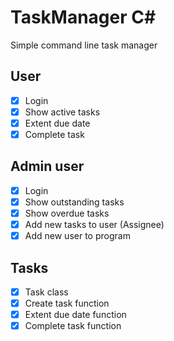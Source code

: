 # TaskManager C#
Simple command line task manager

## User
 - [x] Login 
 - [x] Show active tasks
 - [x] Extent due date
 - [x] Complete task
 
## Admin user
 - [x] Login
 - [x] Show outstanding tasks
 - [x] Show overdue tasks 
 - [x] Add new tasks to user (Assignee)
 - [x] Add new user to program
 
## Tasks
 - [x] Task class 
 - [x] Create task function
 - [x] Extent due date function
 - [x] Complete task function
